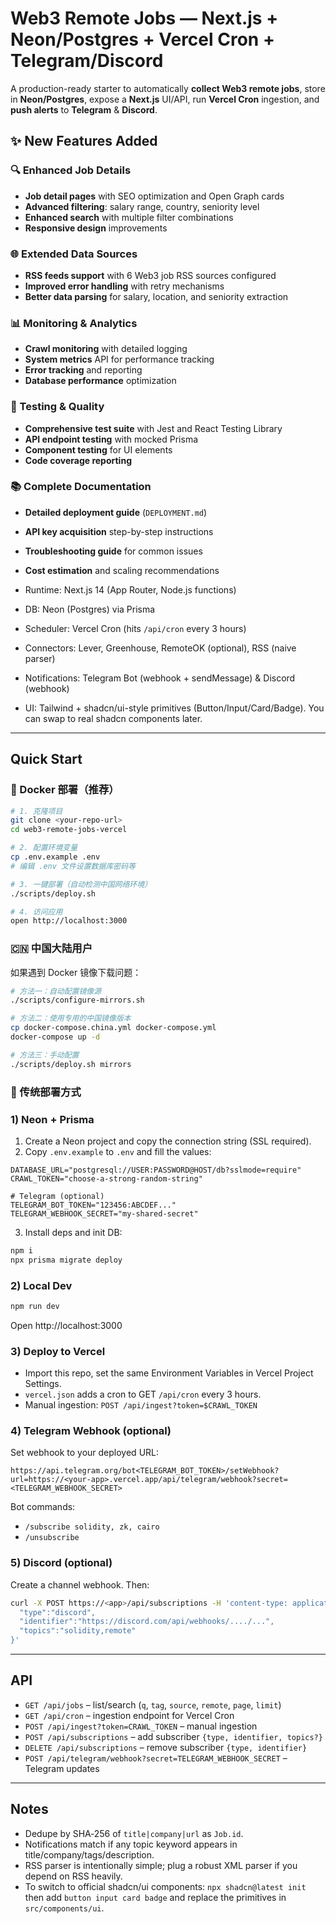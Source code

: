 # Web3 Remote Jobs — Next.js + Neon/Postgres + Vercel Cron + Telegram/Discord

A production-ready starter to automatically **collect Web3 remote jobs**, store in **Neon/Postgres**, expose a **Next.js** UI/API, run **Vercel Cron** ingestion, and **push alerts** to **Telegram** & **Discord**.

## ✨ New Features Added

### 🔍 Enhanced Job Details
- **Job detail pages** with SEO optimization and Open Graph cards
- **Advanced filtering**: salary range, country, seniority level
- **Enhanced search** with multiple filter combinations
- **Responsive design** improvements

### 🌐 Extended Data Sources
- **RSS feeds support** with 6 Web3 job RSS sources configured
- **Improved error handling** with retry mechanisms
- **Better data parsing** for salary, location, and seniority extraction

### 📊 Monitoring & Analytics
- **Crawl monitoring** with detailed logging
- **System metrics** API for performance tracking
- **Error tracking** and reporting
- **Database performance** optimization

### 🧪 Testing & Quality
- **Comprehensive test suite** with Jest and React Testing Library
- **API endpoint testing** with mocked Prisma
- **Component testing** for UI elements
- **Code coverage reporting**

### 📚 Complete Documentation
- **Detailed deployment guide** (`DEPLOYMENT.md`)
- **API key acquisition** step-by-step instructions
- **Troubleshooting guide** for common issues
- **Cost estimation** and scaling recommendations

- Runtime: Next.js 14 (App Router, Node.js functions)
- DB: Neon (Postgres) via Prisma
- Scheduler: Vercel Cron (hits `/api/cron` every 3 hours)
- Connectors: Lever, Greenhouse, RemoteOK (optional), RSS (naive parser)
- Notifications: Telegram Bot (webhook + sendMessage) & Discord (webhook)
- UI: Tailwind + shadcn/ui-style primitives (Button/Input/Card/Badge). You can swap to real shadcn components later.

---

## Quick Start

### 🐳 Docker 部署（推荐）

```bash
# 1. 克隆项目
git clone <your-repo-url>
cd web3-remote-jobs-vercel

# 2. 配置环境变量
cp .env.example .env
# 编辑 .env 文件设置数据库密码等

# 3. 一键部署（自动检测中国网络环境）
./scripts/deploy.sh

# 4. 访问应用
open http://localhost:3000
```

### 🇨🇳 中国大陆用户

如果遇到 Docker 镜像下载问题：

```bash
# 方法一：自动配置镜像源
./scripts/configure-mirrors.sh

# 方法二：使用专用的中国镜像版本
cp docker-compose.china.yml docker-compose.yml
docker-compose up -d

# 方法三：手动配置
./scripts/deploy.sh mirrors
```

### 🔧 传统部署方式

### 1) Neon + Prisma
1. Create a Neon project and copy the connection string (SSL required).
2. Copy `.env.example` to `.env` and fill the values:
```
DATABASE_URL="postgresql://USER:PASSWORD@HOST/db?sslmode=require"
CRAWL_TOKEN="choose-a-strong-random-string"

# Telegram (optional)
TELEGRAM_BOT_TOKEN="123456:ABCDEF..."
TELEGRAM_WEBHOOK_SECRET="my-shared-secret"
```
3. Install deps and init DB:
```bash
npm i
npx prisma migrate deploy
```

### 2) Local Dev
```bash
npm run dev
```
Open http://localhost:3000

### 3) Deploy to Vercel
- Import this repo, set the same Environment Variables in Vercel Project Settings.
- `vercel.json` adds a cron to GET `/api/cron` every 3 hours.
- Manual ingestion: `POST /api/ingest?token=$CRAWL_TOKEN`

### 4) Telegram Webhook (optional)
Set webhook to your deployed URL:
```
https://api.telegram.org/bot<TELEGRAM_BOT_TOKEN>/setWebhook?url=https://<your-app>.vercel.app/api/telegram/webhook?secret=<TELEGRAM_WEBHOOK_SECRET>
```
Bot commands:
- `/subscribe solidity, zk, cairo`
- `/unsubscribe`

### 5) Discord (optional)
Create a channel webhook. Then:
```bash
curl -X POST https://<app>/api/subscriptions -H 'content-type: application/json' -d '{
  "type":"discord",
  "identifier":"https://discord.com/api/webhooks/..../...",
  "topics":"solidity,remote"
}'
```

---

## API
- `GET /api/jobs` – list/search (`q`, `tag`, `source`, `remote`, `page`, `limit`)
- `GET /api/cron` – ingestion endpoint for Vercel Cron
- `POST /api/ingest?token=CRAWL_TOKEN` – manual ingestion
- `POST /api/subscriptions` – add subscriber `{type, identifier, topics?}`
- `DELETE /api/subscriptions` – remove subscriber `{type, identifier}`
- `POST /api/telegram/webhook?secret=TELEGRAM_WEBHOOK_SECRET` – Telegram updates

---

## Notes
- Dedupe by SHA‑256 of `title|company|url` as `Job.id`.
- Notifications match if any topic keyword appears in title/company/tags/description.
- RSS parser is intentionally simple; plug a robust XML parser if you depend on RSS heavily.
- To switch to official shadcn/ui components: `npx shadcn@latest init` then add `button input card badge` and replace the primitives in `src/components/ui`.
